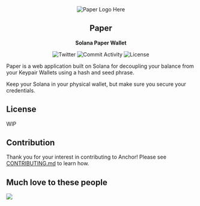<div align="center">
	<img src="" alt="Paper Logo Here">
	<h2>Paper</h2>
	<p>
		<strong>Solana Paper Wallet</strong>
	</p>
	<p>
		<img src="https://img.shields.io/twitter/follow/k_quirapas?color=%2300acee&style=for-the-badge" alt="Twitter">
		<img src="https://img.shields.io/github/commit-activity/w/kquirapas/solana-paper-wallet?style=for-the-badge" alt="Commit Activity">
		<img src="https://img.shields.io/github/license/kquirapas/solana-paper-wallet?style=for-the-badge" alt="License">
	</p>
</div>

Paper is a web application built on Solana for decoupling your balance from your Keypair Wallets using a hash and seed phrase.

Keep your Solana in your physical wallet, but make sure you secure your credentials.

## License

WIP

## Contribution

Thank you for your interest in contributing to Anchor! Please see [CONTRIBUTING.md](./CONTRIBUTING.md) to learn how.

## Much love to these people
<div align="left">
<a href="https://github.com/kquirapas/solana-paper-wallet/graphs/contributors">
  <img src="https://contrib.rocks/image?repo=kquirapas/solana-paper-wallet" />
</a>
</div>
